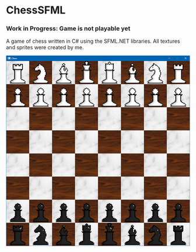 # ChessSFML
<h3> Work in Progress: Game is not playable yet </h3>
<nl>
A game of chess written in C# using the SFML.NET libraries.
All textures and sprites were created by me.

<p>
  <img src="img/1.png" width="700" />
</p>
